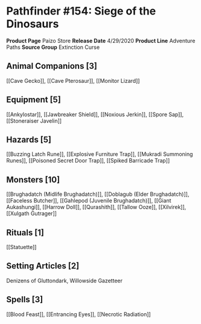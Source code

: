 ﻿---
id: '31'
name: Pathfinder 154. Siege of the Dinosaurs
rarity: Common
source: null
trait: null
type: Source

---
# Pathfinder #154: Siege of the Dinosaurs

**Product Page** Paizo Store
**Release Date** 4/29/2020
**Product Line** Adventure Paths
**Source Group** Extinction Curse

## Animal Companions [3]

[[Cave Gecko]], [[Cave Pterosaur]], [[Monitor Lizard]]

## Equipment [5]

[[Ankylostar]], [[Jawbreaker Shield]], [[Noxious Jerkin]], [[Spore Sap]], [[Stoneraiser Javelin]]

## Hazards [5]

[[Buzzing Latch Rune]], [[Explosive Furniture Trap]], [[Mukradi Summoning Runes]], [[Poisoned Secret Door Trap]], [[Spiked Barricade Trap]]

## Monsters [10]

[[Brughadatch (Midlife Brughadatch)]], [[Doblagub (Elder Brughadatch)]], [[Faceless Butcher]], [[Gahlepod (Juvenile Brughadatch)]], [[Giant Aukashungi]], [[Harrow Doll]], [[Qurashith]], [[Tallow Ooze]], [[Xilvirek]], [[Xulgath Gutrager]]

## Rituals [1]

[[Statuette]]

## Setting Articles [2]

Denizens of Gluttondark, Willowside Gazetteer

## Spells [3]

[[Blood Feast]], [[Entrancing Eyes]], [[Necrotic Radiation]]